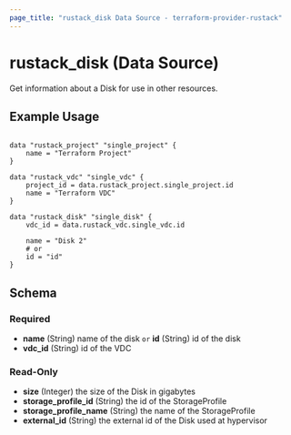```yaml
---
page_title: "rustack_disk Data Source - terraform-provider-rustack"
---
```

# rustack_disk (Data Source)

Get information about a Disk for use in other resources. 

## Example Usage

```hcl

data "rustack_project" "single_project" {
    name = "Terraform Project"
}

data "rustack_vdc" "single_vdc" {
    project_id = data.rustack_project.single_project.id
    name = "Terraform VDC"
}

data "rustack_disk" "single_disk" {
    vdc_id = data.rustack_vdc.single_vdc.id
    
    name = "Disk 2"
    # or
    id = "id"
}

```
## Schema

### Required

- **name** (String) name of the disk `or` **id** (String) id of the disk
- **vdc_id** (String) id of the VDC

### Read-Only

- **size** (Integer) the size of the Disk in gigabytes
- **storage_profile_id** (String) the id of the StorageProfile
- **storage_profile_name** (String) the name of the StorageProfile
- **external_id** (String) the external id of the Disk used at hypervisor


